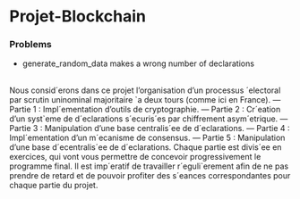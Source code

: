 # Projet-Blockchain
### Problems
- generate_random_data makes a wrong number of declarations

<br />
Nous consid´erons dans ce projet l’organisation d’un processus ´electoral par scrutin uninominal majoritaire `a deux tours (comme ici en France). — Partie 1 : Impl´ementation d’outils de cryptographie. — Partie 2 : Cr´eation d’un syst`eme de d´eclarations s´ecuris´es par chiffrement asym´etrique. — Partie 3 : Manipulation d’une base centralis´ee de d´eclarations. — Partie 4 : Impl´ementation d’un m´ecanisme de consensus. — Partie 5 : Manipulation d’une base d´ecentralis´ee de d´eclarations. Chaque partie est divis´ee en exercices, qui vont vous permettre de concevoir progressivement le programme final. Il est imp´eratif de travailler r´eguli`erement afin de ne pas prendre de retard et de pouvoir profiter des s´eances correspondantes pour chaque partie du projet.
